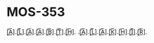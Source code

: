 # MOS-353
[̲̅A̲̅].[̲̅L̲̅].[̲̅A̲̅].[̲̅A̲̅].[̲̅B̲̅].[̲̅T̲̅].[̲̅H̲̅].  .[̲̅A̲̅].[̲̅L̲̅].[̲̅A̲̅].[̲̅K̲̅].[̲̅H̲̅].[̲̅I̲̅].[̲̅R̲̅].
